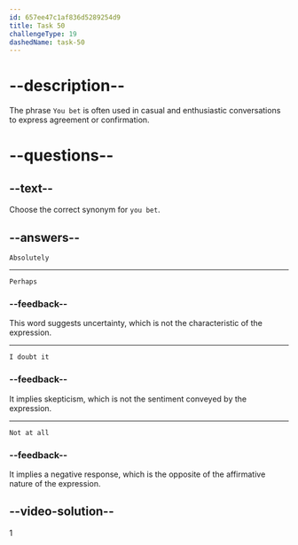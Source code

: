 ```yaml
---
id: 657ee47c1af836d5289254d9
title: Task 50
challengeType: 19
dashedName: task-50
---
```


# --description--

The phrase `You bet` is often used in casual and enthusiastic conversations to express agreement or confirmation.

# --questions--

## --text--

Choose the correct synonym for `you bet`.

## --answers--

`Absolutely`

---

`Perhaps`

### --feedback--

This word suggests uncertainty, which is not the characteristic of the expression.

---

`I doubt it`

### --feedback--

It implies skepticism, which is not the sentiment conveyed by the expression.

---

`Not at all`

### --feedback--

It implies a negative response, which is the opposite of the affirmative nature of the expression.

## --video-solution--

1
